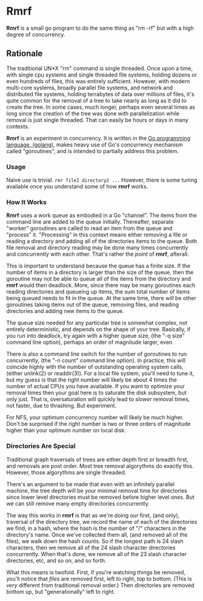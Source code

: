 # Rmrf

**Rmrf** is a small go program to do the same thing as "rm -rf" but with a
high degree of concurrency.

## Rationale

The traditional UN*X "rm" command is single threaded.  Once upon a
time, with single cpu systems and single threaded file systems,
holding dozens or even hundreds of files, this was entirely
sufficient.  However, with modern multi-core systems, broadly parallel
file systems, and network and distributed file systems, holding
terrabytes of data over millions of files, it's quite common for the
removal of a tree to take nearly as long as it did to create the tree.
In some cases, much longer, perhaps even several times as long since
the creation of the tree was done with parallelization while removal
is just single threaded.  That can easily be hours or days in many
contexts.

**Rmrf** is an experiment in concurrency.  It is written in the [Go
programming language, (golang)](https://golang.org), makes heavy
use of Go's concurrency mechanism called "goroutines", and is intended
to partially address this problem.

### Usage

Naive use is trivial.  `rmr file1 directory2 ...`  However, there is
some tuning available once you understand some of how **rmrf** works.

### How It Works

**Rmrf** uses a work queue as embodied in a Go "channel".  The items
from the command line are added to the queue initially.  Thereafter,
separate "worker" goroutines are called to read an item from the queue
and "process" it.  "Processing" in this context means either removing
a file or reading a directory and adding all of the directories items
to the queue.  Both file removal and directory reading may be done
many times concurrently and concurrently with each other.  That's
rather the *point* of **rmrf**, afterall.

This is important to understand because the queue has a finite size.
If the number of items in a directory is larger than the size of the
queue, then the goroutine may not be able to queue all of the items
from the directory and **rmrf** would then deadlock.  More, since
there may be many goroutines each reading directories and queueing up
items, the sum total number of items being queued needs to fit in the
queue.  At the same time, there will be other goroutines taking items
out of the queue, removing files, and reading directories and adding
new items to the queue.

The queue size needed for any particular tree is somewhat complex, not
entirely deterministic, and depends on the shape of your tree.
Basically, if you run into deadlock, try again with a higher queue
size, (the "-q size" command line option), perhaps an order of
magnitude larger, even.

There is also a command line switch for the number of goroutines to
run concurrently, (the "-n count" command line option).  In practice,
this will coincide highly with the number of outstanding operating
system calls, (either unlink(2) or readdir(3)).  For a local file
system, you'll need to tune it, but my guess is that the right number
will likely be about 4 times the number of actual CPUs you have
available.  If you want to optimize your removal times then your goal
here is to saturate the disk subsystem, but only just.  That is,
oversaturation will quickly lead to *slower* removal times, not
faster, due to thrashing.  But experiment.

For NFS, your optimum concurrency number will likely be much higher.
Don't be surprised if the right number is two or three orders of
magnitude higher than your optimum number on local disk.

### Directories Are Special

Traditional graph traversals of trees are either depth first or
breadth first, and removals are post order.  Most tree removal
algorythms do exactly this.  However, those algorythms are single
threaded.

There's an argument to be made that even with an infinitely parallel
machine, the tree depth will be your minimal removal time for
directories since lower level directories must be removed before
higher level ones.  But we can still remove many empty directories
concurrently.

The way this works in **rmrf** is that as we're doing our first, (and
only), traversal of the directory tree, we record the name of each of
the directories we find, in a hash, where the hash is the number of
"/" characters in the directory's name.  Once we've collected them
all, (and removed all of the files), we walk down the hash counts.  So
if the longest path is 24 slash characters, then we remove all of the
24 slash character directories concurrently.  When that's done, we
remove all of the 23 slash character directories, etc, and so on, and
so forth.

What this means is twofold.  First, if you're watching things be
removed, you'll notice that *files* are removed first, left to right,
top to bottom.  (This is *very* different from traditional removal
order.)  Then directories are removed bottom up, but "generationally"
left to right.
